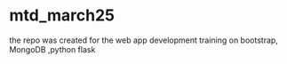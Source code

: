 # mtd_march25
the repo was created for the web app development training on bootstrap, MongoDB ,python flask
